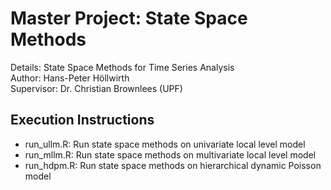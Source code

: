 # Master Project: State Space Methods
Details: State Space Methods for Time Series Analysis <br>
Author: Hans-Peter Höllwirth <br>
Supervisor: Dr. Christian Brownlees (UPF) <br>

## Execution Instructions
- run_ullm.R: Run state space methods on univariate local level model
- run_mllm.R: Run state space methods on multivariate local level model
- run_hdpm.R: Run state space methods on hierarchical dynamic Poisson model


